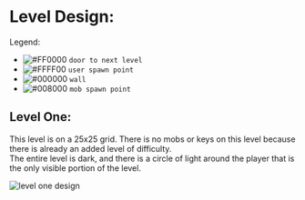 # Level Design:
Legend:
- ![#FF0000](https://placehold.it/15/ff0000/000000?text=+) `door to next level`
- ![#FFFF00](https://placehold.it/15/ffff00/000000?text=+) `user spawn point`
- ![#000000](https://placehold.it/15/000000/000000?text=+) `wall`
- ![#008000](https://placehold.it/15/008000/000000?text=+) `mob spawn point`
## Level One:
This level is on a 25x25 grid. There is no mobs or keys on this level because there is already an added level of difficulty. <br>
The entire level is dark, and there is a circle of light around the player that is the only visible portion of the level.

![level one design](https://github.com/notsaad/KinaxisContest/blob/master/GraphicsLibrary/LevelDesign/Level1/Level1%20Design.png)
